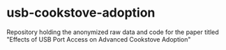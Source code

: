# usb-cookstove-adoption
Repository holding the anonymized raw data and code for the paper titled "Effects of USB Port Access on Advanced Cookstove Adoption"
